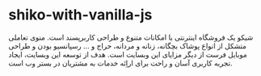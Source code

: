# shiko-with-vanilla-js
 شیکو یک فروشگاه اینترنتی با امکانات متنوع و طراحی کاربرپسند است. منوی تعاملی متشکل از انواع پوشاک بچگانه، زنانه و مردانه، حراج و ... رسپانسیو بودن و طراحی موبایل فرست از دیگر مزایای این وبسایت است. هدف از توسعه این وبسایت، ایجاد تجربه کاربری آسان و راحت برای اراِئه خدمات به مشتریان در بستر وب است.
